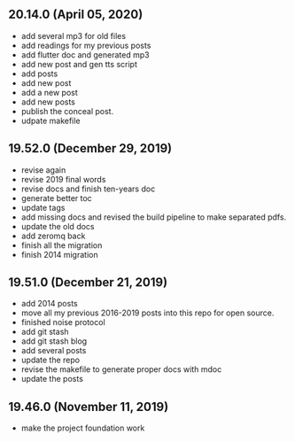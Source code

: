 ## 20.14.0 (April 05, 2020)
  - add several mp3 for old files
  - add readings for my previous posts
  - add flutter doc and generated mp3
  - add new post and gen tts script
  - add posts
  - add new post
  - add a new post
  - add new posts
  - publish the conceal post.
  - udpate makefile

## 19.52.0 (December 29, 2019)
  - revise again
  - revise 2019 final words
  - revise docs and finish ten-years doc
  - generate better toc
  - update tags
  - add missing docs and revised the build pipeline to make separated pdfs.
  - update the old docs
  - add zeromq back
  - finish all the migration
  - finish 2014 migration

## 19.51.0 (December 21, 2019)
  - add 2014 posts
  - move all my previous 2016-2019 posts into this repo for open source.
  - finished noise protocol
  - add git stash
  - add git stash blog
  - add several posts
  - update the repo
  - revise the makefile to generate proper docs with mdoc
  - update the posts

## 19.46.0 (November 11, 2019)
- make the project foundation work


